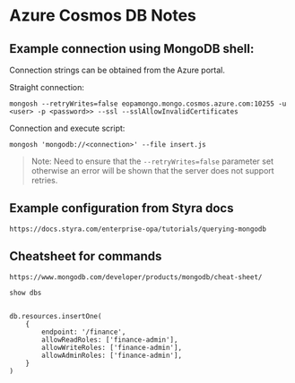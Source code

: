 # Azure Cosmos DB Notes


## Example connection using MongoDB shell: 

Connection strings can be obtained from the Azure portal. 


Straight connection:
```
mongosh --retryWrites=false eopamongo.mongo.cosmos.azure.com:10255 -u <user> -p <password>> --ssl --sslAllowInvalidCertificates
```
   
Connection and execute script:
```
mongosh 'mongodb://<connection>' --file insert.js

```
> Note: Need to ensure that the `--retryWrites=false` parameter set otherwise an error will be shown that the server does not support retries.


## Example configuration from Styra docs

```
https://docs.styra.com/enterprise-opa/tutorials/querying-mongodb
```


## Cheatsheet for commands 

```
https://www.mongodb.com/developer/products/mongodb/cheat-sheet/
```

```
show dbs


```





```
db.resources.insertOne(
    {
        endpoint: '/finance',
        allowReadRoles: ['finance-admin'],
        allowWriteRoles: ['finance-admin'],
        allowAdminRoles: ['finance-admin'],
    }
)
```